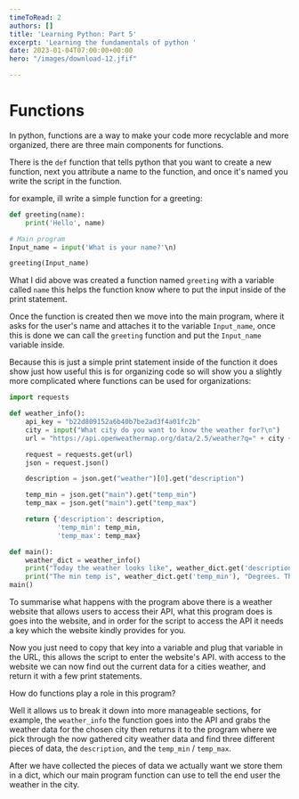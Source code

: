 ```yaml
---
timeToRead: 2
authors: []
title: 'Learning Python: Part 5'
excerpt: 'Learning the fundamentals of python '
date: 2023-01-04T07:00:00+00:00
hero: "/images/download-12.jfif"

---
```

# Functions

In python, functions are a way to make your code more recyclable and more organized, there are three main components for functions.

There is the `def` function that tells python that you want to create a new function, next you attribute a name to the function, and once it's named you write the script in the function.

for example, ill write a simple function for a greeting:

```python 
def greeting(name):
	print('Hello', name)

# Main program
Input_name = input('What is your name?'\n)

greeting(Input_name)
```

What I did above was created a function named `greeting` with a variable called `name` this helps the function know where to put the input inside of the print statement.

Once the function is created then we move into the main program, where it asks for the user's name and attaches it to the variable `Input_name`, once this is done we can call the `greeting` function and put the `Input_name` variable inside.

Because this is just a simple print statement inside of the function it does show just how useful this is for organizing code so will show you a slightly more complicated where functions can be used for organizations:

```python
import requests

def weather_info():
    api_key = "b22d809152a6b40b7be2ad3f4a01fc2b"
    city = input("What city do you want to know the weather for?\n")
    url = "https://api.openweathermap.org/data/2.5/weather?q=" + city + "&appid=" + api_key + "&units=imperial"

    request = requests.get(url)
    json = request.json()

    description = json.get("weather")[0].get("description")

    temp_min = json.get("main").get("temp_min")
    temp_max = json.get("main").get("temp_max")

    return {'description': description,
            'temp_min': temp_min,
            'temp_max': temp_max}

def main():
    weather_dict = weather_info()
    print("Today the weather looks like", weather_dict.get('description'))
    print("The min temp is", weather_dict.get('temp_min'), "Degrees. The max temp is", weather_dict.get('temp_max'), "Degrees.")
main()
```

To summarise what happens with the program above there is a weather website that allows users to access their API, what this program does is goes into the website, and in order for the script to access the API it needs a key which the website kindly provides for you.

Now you just need to copy that key into a variable and plug that variable in the URL, this allows the script to enter the website's API. with access to the website we can now find out the current data for a cities weather, and return it with a few print statements.

How do functions play a role in this program? 

Well it allows us to break it down into more manageable sections, for example, the `weather_info` the function goes into the API and grabs the weather data for the chosen city then returns it to the program where we pick through the now gathered city weather data and find three different pieces of data, the `description`, and the `temp_min` / `temp_max`.

After we have collected the pieces of data we actually want we store them in a dict, which our main program function can use to tell the end user the weather in the city.

